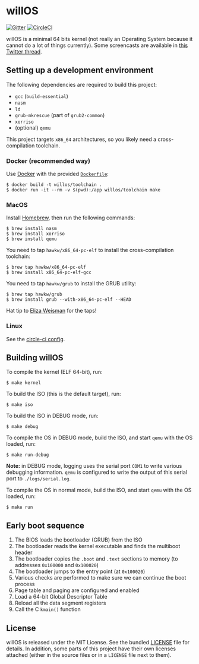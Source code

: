 willOS
======

[![Gitter](https://badges.gitter.im/willdurand-kernel/community.svg)](https://gitter.im/willdurand-kernel/community?utm_source=badge&utm_medium=badge&utm_campaign=pr-badge) [![CircleCI](https://circleci.com/gh/willdurand/willOS/tree/master.svg?style=svg)](https://circleci.com/gh/willdurand/willOS/tree/master)

willOS is a minimal 64 bits kernel (not really an Operating System because it
cannot do a lot of things currently). Some screencasts are available in [this
Twitter thread](https://twitter.com/couac/status/866693418130575361).

## Setting up a development environment

The following dependencies are required to build this project:

* `gcc` (`build-essential`)
* `nasm`
* `ld`
* `grub-mkrescue` (part of `grub2-common`)
* `xorriso`
* (optional) `qemu`

This project targets `x86_64` architectures, so you likely need a
cross-compilation toolchain.

### Docker (recommended way)

Use [Docker](https://docs.docker.com/) with the provided
[`Dockerfile`](https://github.com/willdurand/willOS/blob/master/Dockerfile):

```
$ docker build -t willos/toolchain .
$ docker run -it --rm -v $(pwd):/app willos/toolchain make
```

### MacOS

Install [Homebrew](https://brew.sh/), then run the following commands:

```
$ brew install nasm
$ brew install xorriso
$ brew install qemu
```

You need to tap `hawkw/x86_64-pc-elf` to install the cross-compilation toolchain:

```
$ brew tap hawkw/x86_64-pc-elf
$ brew install x86_64-pc-elf-gcc
```

You need to tap `hawkw/grub` to install the GRUB utility:

```
$ brew tap hawkw/grub
$ brew install grub --with-x86_64-pc-elf --HEAD
```

Hat tip to [Eliza Weisman](http://github.com/hawkw) for the taps!

### Linux

See the [circle-ci
config](https://github.com/willdurand/willOS/blob/master/.circleci/config.yml).

## Building willOS

To compile the kernel (ELF 64-bit), run:

```
$ make kernel
```

To build the ISO (this is the default target), run:

```
$ make iso
```

To build the ISO in DEBUG mode, run:

```
$ make debug
```

To compile the OS in DEBUG mode, build the ISO, and start `qemu` with the OS
loaded, run:

```
$ make run-debug
```

**Note:** in DEBUG mode, logging uses the serial port `COM1` to write various
debugging information. `qemu` is configured to write the output of this serial
port to `./logs/serial.log`.

To compile the OS in normal mode, build the ISO, and start `qemu` with the OS
loaded, run:

```
$ make run
```

## Early boot sequence

1. The BIOS loads the bootloader (GRUB) from the ISO
2. The bootloader reads the kernel executable and finds the multiboot header
3. The bootloader copies the `.boot` and `.text` sections to memory (to
   addresses `0x100000` and `0x100020`)
4. The bootloader jumps to the entry point (at `0x100020`)
5. Various checks are performed to make sure we can continue the boot process
6. Page table and paging are configured and enabled
7. Load a 64-bit Global Descriptor Table
8. Reload all the data segment registers
9. Call the C `kmain()` function

## License

willOS is released under the MIT License. See the bundled
[LICENSE](https://github.com/willdurand/willOS/blob/master/LICENSE.md) file for
details. In addition, some parts of this project have their own licenses
attached (either in the source files or in a `LICENSE` file next to them).

